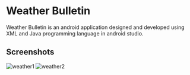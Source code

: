 # Weather Bulletin
Weather Bulletin is an android application designed and developed using XML and Java programming language in android studio.

## Screenshots

![weather1](https://user-images.githubusercontent.com/78471553/143673930-b7939c43-349f-41e0-b59a-830bb0b283b0.jpg)               ![weather2](https://user-images.githubusercontent.com/78471553/143673940-846019a5-600d-4860-a7cc-d78789b2e69f.jpg)


